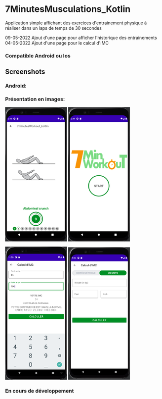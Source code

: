 # 7MinutesMusculations_Kotlin

Application simple affichant des exercices d'entrainement physique à réaliser dans un laps de temps de 30 secondes 

09-05-2022
Ajout d'une page pour afficher l'historique des entrainements
04-05-2022
Ajout d'une page pour le calcul d'IMC

### Compatible Android ou Ios

## Screenshots


### Android:

### Présentation en images:
<img src="screenshots/screenshot1.png" width="200"> <img src="screenshots/screenshot2.png" width="200">

<img src="screenshots/screenshot3.png" width="200"> <img src="screenshots/screenshot4.png" width="200">




### En cours de développement
